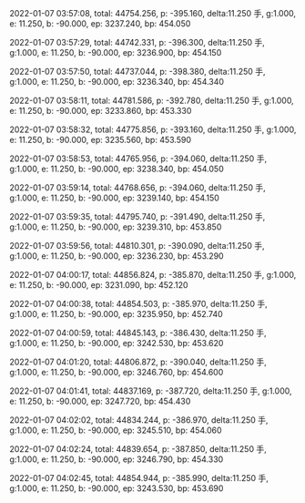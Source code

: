 2022-01-07 03:57:08, total: 44754.256, p: -395.160, delta:11.250 手, g:1.000, e: 11.250, b: -90.000, ep: 3237.240, bp: 454.050

2022-01-07 03:57:29, total: 44742.331, p: -396.300, delta:11.250 手, g:1.000, e: 11.250, b: -90.000, ep: 3236.900, bp: 454.150

2022-01-07 03:57:50, total: 44737.044, p: -398.380, delta:11.250 手, g:1.000, e: 11.250, b: -90.000, ep: 3236.340, bp: 454.340

2022-01-07 03:58:11, total: 44781.586, p: -392.780, delta:11.250 手, g:1.000, e: 11.250, b: -90.000, ep: 3233.860, bp: 453.330

2022-01-07 03:58:32, total: 44775.856, p: -393.160, delta:11.250 手, g:1.000, e: 11.250, b: -90.000, ep: 3235.560, bp: 453.590

2022-01-07 03:58:53, total: 44765.956, p: -394.060, delta:11.250 手, g:1.000, e: 11.250, b: -90.000, ep: 3238.340, bp: 454.050

2022-01-07 03:59:14, total: 44768.656, p: -394.060, delta:11.250 手, g:1.000, e: 11.250, b: -90.000, ep: 3239.140, bp: 454.150

2022-01-07 03:59:35, total: 44795.740, p: -391.490, delta:11.250 手, g:1.000, e: 11.250, b: -90.000, ep: 3239.310, bp: 453.850

2022-01-07 03:59:56, total: 44810.301, p: -390.090, delta:11.250 手, g:1.000, e: 11.250, b: -90.000, ep: 3236.230, bp: 453.290

2022-01-07 04:00:17, total: 44856.824, p: -385.870, delta:11.250 手, g:1.000, e: 11.250, b: -90.000, ep: 3231.090, bp: 452.120

2022-01-07 04:00:38, total: 44854.503, p: -385.970, delta:11.250 手, g:1.000, e: 11.250, b: -90.000, ep: 3235.950, bp: 452.740

2022-01-07 04:00:59, total: 44845.143, p: -386.430, delta:11.250 手, g:1.000, e: 11.250, b: -90.000, ep: 3242.530, bp: 453.620

2022-01-07 04:01:20, total: 44806.872, p: -390.040, delta:11.250 手, g:1.000, e: 11.250, b: -90.000, ep: 3246.760, bp: 454.600

2022-01-07 04:01:41, total: 44837.169, p: -387.720, delta:11.250 手, g:1.000, e: 11.250, b: -90.000, ep: 3247.720, bp: 454.430

2022-01-07 04:02:02, total: 44834.244, p: -386.970, delta:11.250 手, g:1.000, e: 11.250, b: -90.000, ep: 3245.510, bp: 454.060

2022-01-07 04:02:24, total: 44839.654, p: -387.850, delta:11.250 手, g:1.000, e: 11.250, b: -90.000, ep: 3246.790, bp: 454.330

2022-01-07 04:02:45, total: 44854.944, p: -385.990, delta:11.250 手, g:1.000, e: 11.250, b: -90.000, ep: 3243.530, bp: 453.690